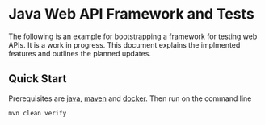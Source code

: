 # Java Web API Framework and Tests

The following is an example for bootstrapping a
framework for testing web APIs.  It is a work in 
progress.  This document explains the implmented
features and outlines the planned updates.

## Quick Start

Prerequisites are [java](https://java.com/en/download/), 
[maven](https://maven.apache.org/download.cgi) and 
[docker](https://docs.docker.com/install/).  Then run on the command line

```mvn clean verify```

